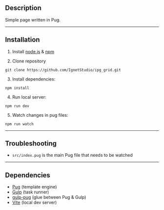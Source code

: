 ## Description

Simple page written in Pug.

---

## Installation

1. Install [node.js](https://nodejs.org/en/) & [npm](https://www.npmjs.com/)

2. Clone repository

`git clone https://github.com/IgnetStudio/ipg_grid.git`

3. Install dependencies:

`npm install`

4. Run local server:

`npm run dev`

5. Watch changes in pug files:

`npm run watch`

---

## Troubleshooting

-   `src/index.pug` is the main Pug file that needs to be watched

---

## Dependencies

-   [Pug](https://pugjs.org) (template engine)
-   [Gulp](https://gulpjs.com/) (task runner)
-   [gulp-pug](https://www.npmjs.com/package/gulp-pug) (glue between Pug & Gulp)
-   [Vite](https://vite.dev/) (local dev server)
